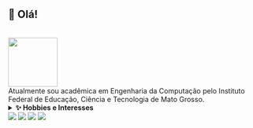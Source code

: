 ## 🖖 Olá!
<div style="display": inline_block"><br>
  <img height="100" src="http://img2.wikia.nocookie.net/__cb20141107003240/muppet/images/thumb/b/b4/Drink_Kermit_TED_2014.gif/252px-Drink_Kermit_TED_2014.gif">
</div>

<div>
Atualmente sou acadêmica em Engenharia da Computação pelo Instituto Federal de Educação, Ciência e Tecnologia de Mato Grosso.
</div>

<details>
    <summary><b>✨ Hobbies e Interesses</b></summary><br/>
    
    - 🍣 Comer...
    - 📺 Assistir doramas, filmes, séries...
    - 👀 Estou interessada em tudo que posso ou não aprender...  
    - 🌱 Atualmente estou aprendendo sobre o ESP8266... 
    - 👽 Estou procurando colaborar?! No momento não...
</details>


<div>
  <a href="https://www.instagram.com/tassoares_/"><img src="https://img.shields.io/badge/Instagram-E4405F?style=for-the-badge&logo=instagram&logoColor=white"></a>
  <a href="https://www.youtube.com/channel/UCXitBlty8aLBLBcCxuR-86Q"><img src="https://img.shields.io/badge/YouTube-FF0000?style=for-the-badge&logo=youtube&logoColor=white"></a>
  <a href="https://sitoshnaa.tumblr.com"><img src="https://img.shields.io/badge/Tumblr-%2336465D.svg?&style=for-the-badge&logo=Tumblr&logoColor=white"></a>
  <a href="https://twitter.com/Samarapunzel"><img src="https://img.shields.io/badge/Twitter-1DA1F2?style=for-the-badge&logo=twitter&logoColor=white"></a>
</div>
